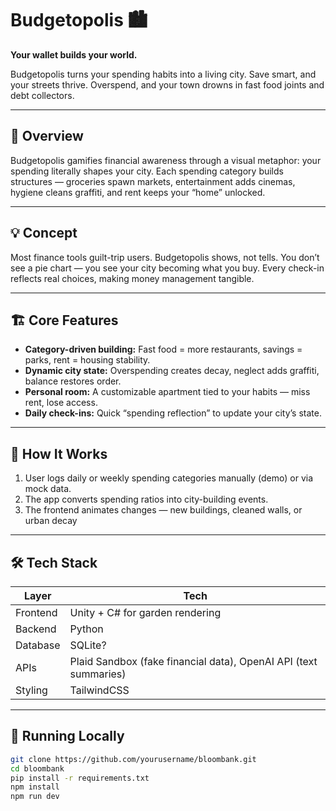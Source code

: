 # Budgetopolis 🏙️  
**Your wallet builds your world.**

Budgetopolis turns your spending habits into a living city. Save smart, and your streets thrive. Overspend, and your town drowns in fast food joints and debt collectors.

---

## 📖 Overview
Budgetopolis gamifies financial awareness through a visual metaphor: your spending literally shapes your city. Each spending category builds structures — groceries spawn markets, entertainment adds cinemas, hygiene cleans graffiti, and rent keeps your “home” unlocked.

---

## 💡 Concept
Most finance tools guilt-trip users. Budgetopolis shows, not tells. You don’t see a pie chart — you see your city becoming what you buy. Every check-in reflects real choices, making money management tangible.

---

## 🏗️ Core Features
- **Category-driven building:** Fast food = more restaurants, savings = parks, rent = housing stability.  
- **Dynamic city state:** Overspending creates decay, neglect adds graffiti, balance restores order.  
- **Personal room:** A customizable apartment tied to your habits — miss rent, lose access.  
- **Daily check-ins:** Quick “spending reflection” to update your city’s state.  

---

## 🧠 How It Works
1. User logs daily or weekly spending categories manually (demo) or via mock data.  
2. The app converts spending ratios into city-building events.  
3. The frontend animates changes — new buildings, cleaned walls, or urban decay
---

## 🛠️ Tech Stack
| Layer | Tech |
|-------|------|
| Frontend | Unity + C# for garden rendering |
| Backend | Python |
| Database | SQLite? |
| APIs | Plaid Sandbox (fake financial data), OpenAI API (text summaries) |
| Styling | TailwindCSS |

---

## 🚀 Running Locally
```bash
git clone https://github.com/yourusername/bloombank.git
cd bloombank
pip install -r requirements.txt
npm install
npm run dev
